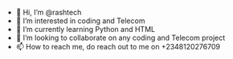 - 👋 Hi, I’m @rashtech
- 👀 I’m interested in coding and Telecom
- 🌱 I’m currently learning Python and HTML
- 💞️ I’m looking to collaborate on any coding and Telecom project
- 📫 How to reach me, do reach out to me on +2348120276709

<!---
rashtech/rashtech is a ✨ special ✨ repository because its `README.md` (this file) appears on your GitHub profile.
You can click the Preview link to take a look at your changes.
--->
